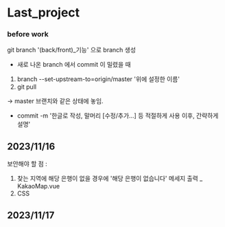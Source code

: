# Last_project

### before work 

git branch '(back/front)_기능' 으로 branch 생성

- 새로 나온 branch 에서 commit 이 밀렸을 때
1. branch --set-upstream-to=origin/master '위에 설정한 이름'
2. git pull 

-> master 브랜치와 같은 상태에 놓임.

- commit -m '한글로 작성, 말머리 [수정/추가...] 등 적절하게 사용 이후, 간략하게 설명'

2023/11/16
------------------

보안해야 할 점 :
1. 찾는 지역에 해당 은행이 없을 경우에 '해당 은행이 없습니다' 메세지 출력 _ KakaoMap.vue
2. CSS

2023/11/17
------------------